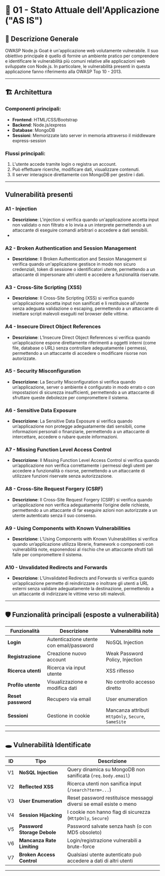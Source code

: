 # 🧪 01 - Stato Attuale dell'Applicazione ("AS IS")


## 🧩 Descrizione Generale

OWASP Node.js Goat è un'applicazione web volutamente vulnerabile. Il suo obiettivo principale è quello di fornire un ambiente pratico per comprendere e identificare le vulnerabilità più comuni
relative alle applicazioni web sviluppate con Node.js. 
In particolare, le vulnerabilità presenti in questa applicazione fanno riferimento alla OWASP Top 10 - 2013.

---

## 🏗️ Architettura

### Componenti principali:
- **Frontend**: HTML/CSS/Bootstrap
- **Backend**: Node.js/express
- **Database**: MongoDB
- **Sessioni**: Memorizzate lato server in memoria attraverso il middleware express-session

### Flussi principali:
1. L'utente accede tramite login o registra un account.
2. Può effettuare ricerche, modificare dati, visualizzare contenuti.
3. Il server interagisce direttamente con MongoDB per gestire i dati.

---

## Vulnerabilità presenti

### A1 - Injection
- **Descrizione**: L'injection si verifica quando un'applicazione accetta input non validato o non filtrato e lo invia a un interprete permettendo a un attaccante di eseguire comandi arbitrari o accedere a dati sensibili.
- 

### A2 - Broken Authentication and Session Management 
- **Descrizione**: Il Broken Authentication and Session Management si verifica quando un'applicazione gestisce in modo non sicuro credenziali, token di sessione o identificatori utente, permettendo a un attaccante di impersonare altri utenti e accedere a funzionalità riservate.

### A3 - Cross-Site Scripting (XSS) 
- **Descrizione**: Il Cross-Site Scripting (XSS) si verifica quando un’applicazione accetta input non sanificati e li restituisce all’utente senza adeguata validazione o escaping, permettendo a un attaccante di iniettare script malevoli eseguiti nel browser delle vittime.

### A4 - Insecure Direct Object References
- **Descrizione**: L’Insecure Direct Object References si verifica quando un’applicazione espone direttamente riferimenti a oggetti interni (come file, database o URL) senza controllare adeguatamente i permessi, permettendo a un attaccante di accedere o modificare risorse non autorizzate.

### A5 - Security Misconfiguration
- **Descrizione**: La Security Misconfiguration si verifica quando un’applicazione, server o ambiente è configurato in modo errato o con impostazioni di sicurezza insufficienti, permettendo a un attaccante di sfruttare queste debolezze per compromettere il sistema.

### A6 - Sensitive Data Exposure 
- **Descrizione**: La Sensitive Data Exposure si verifica quando un’applicazione non protegge adeguatamente dati sensibili, come informazioni personali o finanziarie, permettendo a un attaccante di intercettare, accedere o rubare queste informazioni.

### A7 - Missing Function Level Access Control 
- **Descrizione**: Il Missing Function Level Access Control si verifica quando un’applicazione non verifica correttamente i permessi degli utenti per accedere a funzionalità o risorse, permettendo a un attaccante di utilizzare funzioni riservate senza autorizzazione.

### A8 - Cross-Site Request Forgery (CSRF) 
- **Descrizione**: Il Cross-Site Request Forgery (CSRF) si verifica quando un’applicazione non verifica adeguatamente l’origine delle richieste, permettendo a un attaccante di far eseguire azioni non autorizzate a un utente autenticato senza il suo consenso.

### A9 - Using Components with Known Vulnerabilities
- **Descrizione**: L’Using Components with Known Vulnerabilities si verifica quando un’applicazione utilizza librerie, framework o componenti con vulnerabilità note, esponendosi al rischio che un attaccante sfrutti tali falle per compromettere il sistema.

### A10 - Unvalidated Redirects and Forwards
- **Descrizione**: L’Unvalidated Redirects and Forwards si verifica quando un’applicazione permette di reindirizzare o inoltrare gli utenti a URL esterni senza validare adeguatamente la destinazione, permettendo a un attaccante di indirizzare le vittime verso siti malevoli.

---

## 🛡️ Funzionalità principali (esposte a vulnerabilità)

| Funzionalità | Descrizione | Vulnerabilità note |
|--------------|-------------|---------------------|
| **Login** | Autenticazione utente con email/password | NoSQL Injection |
| **Registrazione** | Creazione nuovo account | Weak Password Policy, Injection |
| **Ricerca utenti** | Ricerca via input utente | XSS riflesso |
| **Profilo utente** | Visualizzazione e modifica dati | No controllo accesso diretto |
| **Reset password** | Recupero via email | User enumeration |
| **Sessioni** | Gestione in cookie | Mancanza attributi `HttpOnly`, `Secure`, `SameSite` |

---

## 🕳️ Vulnerabilità Identificate

| ID | Tipo | Descrizione |
|----|------|-------------|
| V1 | **NoSQL Injection** | Query dinamica su MongoDB non sanificata (`req.body.email`) |
| V2 | **Reflected XSS** | Ricerca utenti non sanifica input (`/search?term=...`) |
| V3 | **User Enumeration** | Reset password restituisce messaggi diversi se email esiste o meno |
| V4 | **Session Hijacking** | I cookie non hanno flag di sicurezza (`HttpOnly`, `Secure`) |
| V5 | **Password Storage Debole** | Password salvate senza hash (o con MD5 obsoleto) |
| V6 | **Mancanza Rate Limiting** | Login/registrazione vulnerabili a brute-force |
| V7 | **Broken Access Control** | Qualsiasi utente autenticato può accedere a dati di altri utenti |

---


